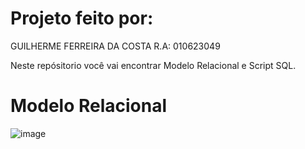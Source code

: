 # Projeto feito por:

GUILHERME FERREIRA DA COSTA 	  R.A: 010623049

Neste repósitorio você vai encontrar Modelo Relacional e Script SQL.

# Modelo Relacional
![image](https://github.com/user-attachments/assets/4f0ca3db-6914-4aca-87f7-15af23c8c5da)
